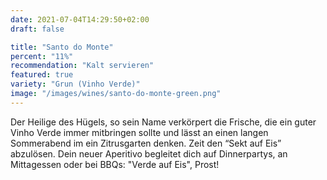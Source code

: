 ```yaml
---
date: 2021-07-04T14:29:50+02:00
draft: false

title: "Santo do Monte"
percent: "11%"
recommendation: "Kalt servieren"
featured: true
variety: "Grun (Vinho Verde)"
image: "/images/wines/santo-do-monte-green.png"
---
```


Der Heilige des Hügels, so sein Name verkörpert die Frische, die ein guter Vinho Verde immer mitbringen  sollte und lässt an einen langen Sommerabend im ein Zitrusgarten denken.
Zeit den “Sekt auf Eis” abzulösen. Dein neuer Aperitivo  begleitet dich auf  Dinnerpartys, an Mittagessen oder bei BBQs: "Verde auf Eis", Prost!
